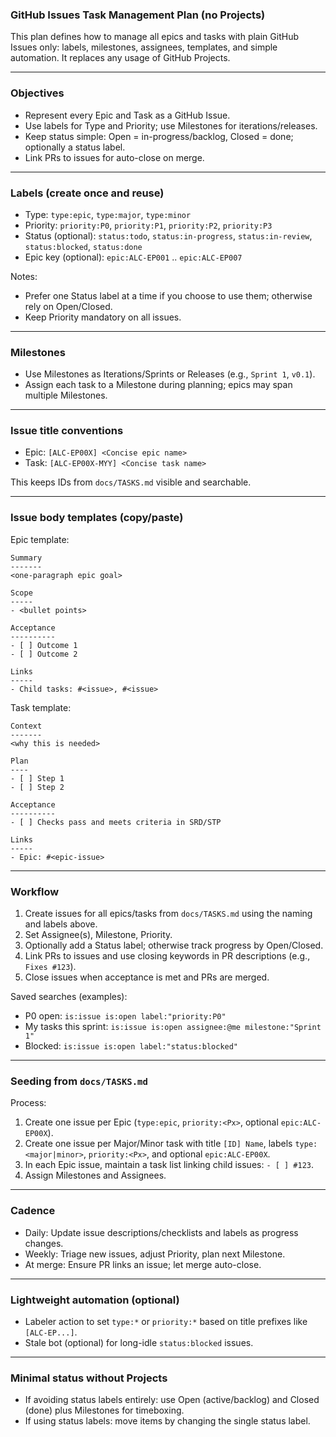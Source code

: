 ### GitHub Issues Task Management Plan (no Projects)

This plan defines how to manage all epics and tasks with plain GitHub Issues only: labels, milestones, assignees, templates, and simple automation. It replaces any usage of GitHub Projects.

---

### Objectives
- Represent every Epic and Task as a GitHub Issue.
- Use labels for Type and Priority; use Milestones for iterations/releases.
- Keep status simple: Open = in-progress/backlog, Closed = done; optionally a status label.
- Link PRs to issues for auto-close on merge.

---

### Labels (create once and reuse)
- Type: `type:epic`, `type:major`, `type:minor`
- Priority: `priority:P0`, `priority:P1`, `priority:P2`, `priority:P3`
- Status (optional): `status:todo`, `status:in-progress`, `status:in-review`, `status:blocked`, `status:done`
- Epic key (optional): `epic:ALC-EP001` .. `epic:ALC-EP007`

Notes:
- Prefer one Status label at a time if you choose to use them; otherwise rely on Open/Closed.
- Keep Priority mandatory on all issues.

---

### Milestones
- Use Milestones as Iterations/Sprints or Releases (e.g., `Sprint 1`, `v0.1`).
- Assign each task to a Milestone during planning; epics may span multiple Milestones.

---

### Issue title conventions
- Epic: `[ALC-EP00X] <Concise epic name>`
- Task: `[ALC-EP00X-MYY] <Concise task name>`

This keeps IDs from `docs/TASKS.md` visible and searchable.

---

### Issue body templates (copy/paste)

Epic template:
```
Summary
-------
<one-paragraph epic goal>

Scope
-----
- <bullet points>

Acceptance
----------
- [ ] Outcome 1
- [ ] Outcome 2

Links
-----
- Child tasks: #<issue>, #<issue>
```

Task template:
```
Context
-------
<why this is needed>

Plan
----
- [ ] Step 1
- [ ] Step 2

Acceptance
----------
- [ ] Checks pass and meets criteria in SRD/STP

Links
-----
- Epic: #<epic-issue>
```

---

### Workflow
1) Create issues for all epics/tasks from `docs/TASKS.md` using the naming and labels above.
2) Set Assignee(s), Milestone, Priority.
3) Optionally add a Status label; otherwise track progress by Open/Closed.
4) Link PRs to issues and use closing keywords in PR descriptions (e.g., `Fixes #123`).
5) Close issues when acceptance is met and PRs are merged.

Saved searches (examples):
- P0 open: `is:issue is:open label:"priority:P0"`
- My tasks this sprint: `is:issue is:open assignee:@me milestone:"Sprint 1"`
- Blocked: `is:issue is:open label:"status:blocked"`

---

### Seeding from `docs/TASKS.md`
Process:
1) Create one issue per Epic (`type:epic`, `priority:<Px>`, optional `epic:ALC-EP00X`).
2) Create one issue per Major/Minor task with title `[ID] Name`, labels `type:<major|minor>`, `priority:<Px>`, and optional `epic:ALC-EP00X`.
3) In each Epic issue, maintain a task list linking child issues: `- [ ] #123`.
4) Assign Milestones and Assignees.

---

### Cadence
- Daily: Update issue descriptions/checklists and labels as progress changes.
- Weekly: Triage new issues, adjust Priority, plan next Milestone.
- At merge: Ensure PR links an issue; let merge auto-close.

---

### Lightweight automation (optional)
- Labeler action to set `type:*` or `priority:*` based on title prefixes like `[ALC-EP...]`.
- Stale bot (optional) for long-idle `status:blocked` issues.

---

### Minimal status without Projects
- If avoiding status labels entirely: use Open (active/backlog) and Closed (done) plus Milestones for timeboxing.
- If using status labels: move items by changing the single status label.



